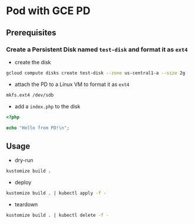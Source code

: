 # Pod with GCE PD

## Prerequisites

### Create a Persistent Disk named `test-disk` and format it as `ext4`

* create the disk

```sh
gcloud compute disks create test-disk --zone us-central1-a --size 2g
```

* attach the PD to a Linux VM to format it as `ext4`

```sh
mkfs.ext4 /dev/sdb
```

* add a `index.php` to the disk

```php
<?php

echo "Hello from PD!\n";
```

## Usage

* dry-run

```sh
kustomize build .
```

* deploy

```sh
kustomize build . | kubectl apply -f -
```

* teardown

```sh
kustomize build . | kubectl delete -f -
```

